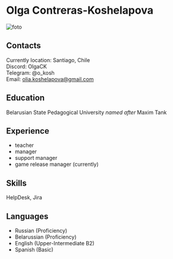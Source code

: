 # Olga Contreras-Koshelapova
![foto](/Users/olga/Desktop/rolling-scopes/rsschool-cv/photo_cv.jpeg)
## Contacts
  Currently location: Santiago, Chile\
  Discord: OlgaCK\
  Telegram: @o_kosh\
  Email: olia.koshelapova@gmail.com

## Education
  Belarusian State Pedagogical University *named after* Maxim Tank

## Experience
   - teacher
   - manager
   - support manager
   - game release manager (currently)
   
## Skills 
  HelpDesk, Jira

## Languages
- Russian (Proficiency)
- Belarussian (Proficiency)
- English (Upper-Intermediate B2)
- Spanish (Basic)